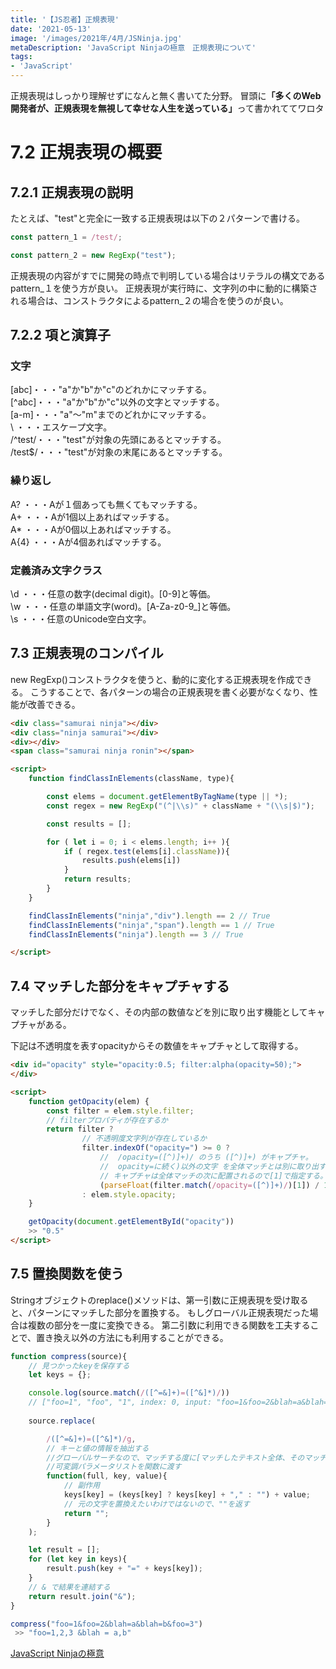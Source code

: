 ```yaml
---
title: '【JS忍者】正規表現'
date: '2021-05-13'
image: '/images/2021年/4月/JSNinja.jpg'
metaDescription: 'JavaScript Ninjaの極意　正規表現について'
tags: 
- 'JavaScript'
---
```

正規表現はしっかり理解せずになんと無く書いてた分野。
冒頭に<strong>「多くのWeb開発者が、正規表現を無視して幸せな人生を送っている」</strong>って書かれててワロタ

# 7.2 正規表現の概要
## 7.2.1 正規表現の説明

たとえば、"test"と完全に一致する正規表現は以下の２パターンで書ける。
```javascript
const pattern_1 = /test/;

const pattern_2 = new RegExp("test");
```
正規表現の内容がすでに開発の時点で判明している場合はリテラルの構文であるpattern_１を使う方が良い。
正規表現が実行時に、文字列の中に動的に構築される場合は、コンストラクタによるpattern_２の場合を使うのが良い。

## 7.2.2 項と演算子

### 文字
<red>[abc]</red>・・・"a"か"b"か"c"のどれかにマッチする。<br/>
<red>[^abc]</red>・・・"a"か"b"か"c"以外の文字とマッチする。<br/>
<red>[a-m]</red>・・・"a"〜"m"までのどれかにマッチする。<br/>
<red>  \  </red>・・・エスケープ文字。<br/>
<red>/^test/</red>・・・"test"が対象の先頭にあるとマッチする。<br/>
<red>/test$/</red>・・・"test"が対象の末尾にあるとマッチする。<br/>

### 繰り返し
<red> A? </red>・・・Aが１個あっても無くてもマッチする。<br/>
<red> A+ </red>・・・Aが1個以上あればマッチする。<br/>
<red> A* </red>・・・Aが0個以上あればマッチする。<br/>
<red> A{4} </red>・・・Aが4個あればマッチする。<br/>

### 定義済み文字クラス
<red> \d </red>・・・任意の数字(decimal digit)。[0-9]と等価。<br/>
<red> \w </red>・・・任意の単語文字(word)。[A-Za-z0-9_]と等価。<br/>
<red> \s </red>・・・任意のUnicode空白文字。<br/>

## 7.3 正規表現のコンパイル

new RegExp()コンストラクタを使うと、動的に変化する正規表現を作成できる。
こうすることで、各パターンの場合の正規表現を書く必要がなくなり、性能が改善できる。

```html
<div class="samurai ninja"></div>
<div class="ninja samurai"></div>
<div></div>
<span class="samurai ninja ronin"></span>

<script>
    function findClassInElements(className, type){

        const elems = document.getElementByTagName(type || *);
        const regex = new RegExp("(^|\\s)" + className + "(\\s|$)");

        const results = [];

        for ( let i = 0; i < elems.length; i++ ){
            if ( regex.test(elems[i].className)){
                results.push(elems[i])
            }
            return results;
        }
    }

    findClassInElements("ninja","div").length == 2 // True
    findClassInElements("ninja","span").length == 1 // True
    findClassInElements("ninja").length == 3 // True

</script>
```

## 7.4 マッチした部分をキャプチャする
マッチした部分だけでなく、その内部の数値などを別に取り出す機能としてキャプチャがある。

下記は不透明度を表すopacityからその数値をキャプチャとして取得する。

```html
<div id="opacity" style="opacity:0.5; filter:alpha(opacity=50);">
</div>

<script>
    function getOpacity(elem) {
        const filter = elem.style.filter;
        // filterプロパティが存在するか
        return filter ? 
                // 不透明度文字列が存在しているか
                filter.indexOf("opacity=") >= 0 ?
                    //  /opacity=([^)]+)/ のうち ([^)]+) がキャプチャ。
                    //  opacity=に続く)以外の文字 を全体マッチとは別に取り出す。
                    // キャプチャは全体マッチの次に配置されるので[1]で指定する。
                    (parseFloat(filter.match(/opacity=([^)]+)/)[1]) / 100) + "" : ""
                : elem.style.opacity;
    }

    getOpacity(document.getElementById("opacity"))
    >> "0.5"
</script>
```

## 7.5 置換関数を使う
Stringオブジェクトのreplace()メソッドは、第一引数に正規表現を受け取ると、パターンにマッチした部分を置換する。
もしグローバル正規表現だった場合は複数の部分を一度に変換できる。
第二引数に利用できる関数を工夫することで、置き換え以外の方法にも利用することができる。


```javascript
function compress(source){
    // 見つかったkeyを保存する
    let keys = {};

    console.log(source.match(/([^=&]+)=([^&]*)/))
    // ["foo=1", "foo", "1", index: 0, input: "foo=1&foo=2&blah=a&blah=b&foo=3", groups: undefined]
    
    source.replace(

        /([^=&]+)=([^&]*)/g,
        // キーと値の情報を抽出する
        //グローバルサーチなので、マッチする度に[マッチしたテキスト全体、そのマッチにおけるキャプチャ群]の
        //可変調パラメータリストを関数に渡す
        function(full, key, value){
            // 副作用
            keys[key] = (keys[key] ? keys[key] + "," : "") + value;
            // 元の文字を置換えたいわけではないので、""を返す
            return "";
        }
    );

    let result = [];
    for (let key in keys){
        result.push(key + "=" + keys[key]);
    }
    // & で結果を連結する
    return result.join("&");
}

compress("foo=1&foo=2&blah=a&blah=b&foo=3")
 >> "foo=1,2,3 &blah = a,b"
```

[JavaScript Ninjaの極意](https://www.amazon.co.jp/dp/B00ESXY9MA/ref=cm_sw_em_r_mt_dp_HRZDY2NZ5YNFZBDMZ89X)
